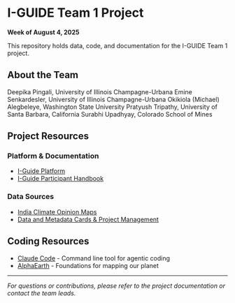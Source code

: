 # I-GUIDE Team 1 Project

**Week of August 4, 2025**

This repository holds data, code, and documentation for the I-GUIDE Team 1 project.

## About the Team
Deepika Pingali, University of Illinois Champagne-Urbana
Emine Senkardesler, University of Illinois Champagne-Urbana
Okikiola (Michael) Alegbeleye, Washington State University
Pratyush Tripathy, University of Santa Barbara, California
Surabhi Upadhyay, Colorado School of Mines

## Project Resources

### Platform & Documentation
- [I-Guide Platform](https://platform.i-guide.io/)
- [I-Guide Participant Handbook](https://docs.google.com/document/d/1Y-hVwu7rlP7QKm54NZGW3EZr9wvbcyDYnCEHNUCbFeg/edit?tab=t.bomufwqwonku#heading=h.5jyqiysv47e3)

### Data Sources
- [India Climate Opinion Maps](https://climatecommunication.yale.edu/visualizations-data/ycomindia/)
- [Data and Metadata Cards & Project Management](https://github.com/ptdarch/I-GUIDE-DET)

## Coding Resources

- [Claude Code](https://www.anthropic.com/claude-code) - Command line tool for agentic coding
- [AlphaEarth](https://deepmind.google/discover/blog/alphaearth-foundations-helps-map-our-planet-in-unprecedented-detail/) - Foundations for mapping our planet

---

*For questions or contributions, please refer to the project documentation or contact the team leads.*

